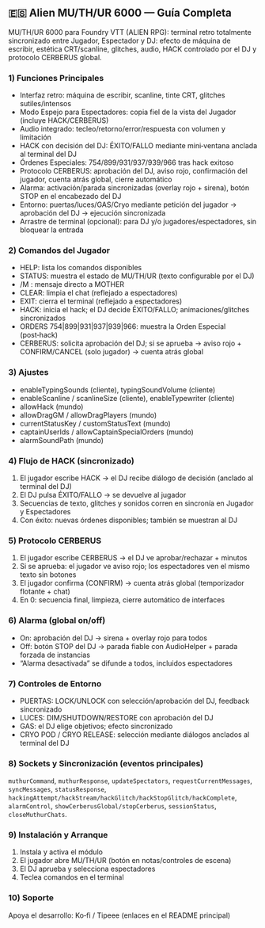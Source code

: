 ## 🇪🇸 Alien MU/TH/UR 6000 — Guía Completa

MU/TH/UR 6000 para Foundry VTT (ALIEN RPG): terminal retro totalmente sincronizado entre Jugador, Espectador y DJ: efecto de máquina de escribir, estética CRT/scanline, glitches, audio, HACK controlado por el DJ y protocolo CERBERUS global.

### 1) Funciones Principales
- Interfaz retro: máquina de escribir, scanline, tinte CRT, glitches sutiles/intensos
- Modo Espejo para Espectadores: copia fiel de la vista del Jugador (incluye HACK/CERBERUS)
- Audio integrado: tecleo/retorno/error/respuesta con volumen y limitación
- HACK con decisión del DJ: ÉXITO/FALLO mediante mini‑ventana anclada al terminal del DJ
- Órdenes Especiales: 754/899/931/937/939/966 tras hack exitoso
- Protocolo CERBERUS: aprobación del DJ, aviso rojo, confirmación del jugador, cuenta atrás global, cierre automático
- Alarma: activación/parada sincronizadas (overlay rojo + sirena), botón STOP en el encabezado del DJ
- Entorno: puertas/luces/GAS/Cryo mediante petición del jugador → aprobación del DJ → ejecución sincronizada
- Arrastre de terminal (opcional): para DJ y/o jugadores/espectadores, sin bloquear la entrada

### 2) Comandos del Jugador
- HELP: lista los comandos disponibles
- STATUS: muestra el estado de MU/TH/UR (texto configurable por el DJ)
- /M <mensaje>: mensaje directo a MOTHER
- CLEAR: limpia el chat (reflejado a espectadores)
- EXIT: cierra el terminal (reflejado a espectadores)
- HACK: inicia el hack; el DJ decide ÉXITO/FALLO; animaciones/glitches sincronizados
- ORDERS 754|899|931|937|939|966: muestra la Orden Especial (post‑hack)
- CERBERUS: solicita aprobación del DJ; si se aprueba → aviso rojo + CONFIRM/CANCEL (solo jugador) → cuenta atrás global

### 3) Ajustes
- enableTypingSounds (cliente), typingSoundVolume (cliente)
- enableScanline / scanlineSize (cliente), enableTypewriter (cliente)
- allowHack (mundo)
- allowDragGM / allowDragPlayers (mundo)
- currentStatusKey / customStatusText (mundo)
- captainUserIds / allowCaptainSpecialOrders (mundo)
- alarmSoundPath (mundo)

### 4) Flujo de HACK (sincronizado)
1. El jugador escribe HACK → el DJ recibe diálogo de decisión (anclado al terminal del DJ)
2. El DJ pulsa ÉXITO/FALLO → se devuelve al jugador
3. Secuencias de texto, glitches y sonidos corren en sincronía en Jugador y Espectadores
4. Con éxito: nuevas órdenes disponibles; también se muestran al DJ

### 5) Protocolo CERBERUS
1. El jugador escribe CERBERUS → el DJ ve aprobar/rechazar + minutos
2. Si se aprueba: el jugador ve aviso rojo; los espectadores ven el mismo texto sin botones
3. El jugador confirma (CONFIRM) → cuenta atrás global (temporizador flotante + chat)
4. En 0: secuencia final, limpieza, cierre automático de interfaces

### 6) Alarma (global on/off)
- On: aprobación del DJ → sirena + overlay rojo para todos
- Off: botón STOP del DJ → parada fiable con AudioHelper + parada forzada de instancias
- “Alarma desactivada” se difunde a todos, incluidos espectadores

### 7) Controles de Entorno
- PUERTAS: LOCK/UNLOCK con selección/aprobación del DJ, feedback sincronizado
- LUCES: DIM/SHUTDOWN/RESTORE con aprobación del DJ
- GAS: el DJ elige objetivos; efecto sincronizado
- CRYO POD / CRYO RELEASE: selección mediante diálogos anclados al terminal del DJ

### 8) Sockets y Sincronización (eventos principales)
`muthurCommand`, `muthurResponse`, `updateSpectators`, `requestCurrentMessages`, `syncMessages`, `statusResponse`, `hackingAttempt/hackStream/hackGlitch/hackStopGlitch/hackComplete`, `alarmControl`, `showCerberusGlobal/stopCerberus`, `sessionStatus`, `closeMuthurChats`.

### 9) Instalación y Arranque
1. Instala y activa el módulo
2. El jugador abre MU/TH/UR (botón en notas/controles de escena)
3. El DJ aprueba y selecciona espectadores
4. Teclea comandos en el terminal

### 10) Soporte
Apoya el desarrollo: Ko‑fi / Tipeee (enlaces en el README principal)


